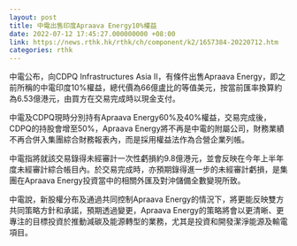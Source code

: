 ```yaml
---
layout: post
title: 中電出售印度Apraava Energy10%權益
date: 2022-07-12 17:45:27.000000000 +08:00
link: https://news.rthk.hk/rthk/ch/component/k2/1657384-20220712.htm
categories: rthk
---
```


中電公布，向CDPQ Infrastructures Asia II，有條件出售Apraava Energy，即之前所稱的中電印度10%權益，總代價為66億盧比的等值美元，按當前匯率換算約為6.53億港元，由買方在交易完成時以現金支付。

中電及CDPQ現時分別持有Apraava Energy60%及40%權益，交易完成後，CDPQ的持股會增至50%，Apraava Energy將不再是中電的附屬公司，財務業績不再合併入集團綜合財務報表內，而是採用權益法作為合營企業列帳。

中電指將就該交易錄得未經審計一次性虧損約9.8億港元，並會反映在今年上半年度未經審計綜合帳目內。於交易完成時，亦預期錄得進一步的未經審計虧損，是集團在Apraava Energy投資當中的相關外匯及對沖儲備全數變現所致。

中電說，新股權分布及通過共同控制Apraava Energy的情況下，將更能反映雙方共同策略方針和承諾，預期透過變更，Apraava Energy的策略將會以更清晰、更專注的目標投資於推動減碳及能源轉型的業務，尤其是投資和開發潔淨能源及輸電項目。
